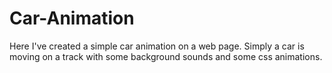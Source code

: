 # Car-Animation
Here I've created a simple car animation on a web page.
Simply a car is moving on a track with some background sounds and some css animations.
